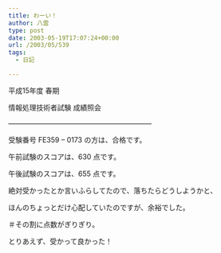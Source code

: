 ```yaml
---
title: わーい！
author: 八雲
type: post
date: 2003-05-19T17:07:24+00:00
url: /2003/05/539
tags:
  - 日記

---
```

平成15年度 春期
  
情報処理技術者試験 成績照会

&#8212;&#8212;&#8212;&#8212;&#8212;&#8212;&#8212;&#8212;&#8212;&#8212;&#8212;&#8212;&#8212;&#8212;&#8212;&#8212;&#8212;&#8212;&#8212;&#8212;&#8211;

受験番号 FE359 &#8211; 0173 の方は、合格です。
  
午前試験のスコアは、630 点です。
  
午後試験のスコアは、655 点です。

絶対受かったとか言いふらしてたので、落ちたらどうしようかと、
  
ほんのちょっとだけ心配していたのですが、余裕でした。
  
＃その割に点数がぎりぎり。
  
とりあえず、受かって良かった！
